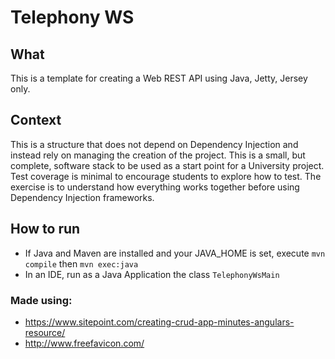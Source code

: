# Telephony WS

## What
This is a template for creating a Web REST API using Java, Jetty, Jersey only.

## Context
This is a structure that does not depend on Dependency Injection and instead rely on managing the creation of the 
project. This is a small, but complete, software stack to be used as a start point for a University project. Test 
coverage is minimal to encourage students to explore how to test. The exercise is to understand how everything works
 together before using Dependency Injection frameworks.

## How to run
* If Java and Maven are installed and your JAVA_HOME is set, execute `mvn compile` then `mvn exec:java`
* In an IDE, run as a Java Application the class `TelephonyWsMain`

### Made using:
* https://www.sitepoint.com/creating-crud-app-minutes-angulars-resource/
* http://www.freefavicon.com/
